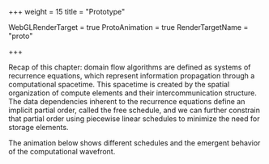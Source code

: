 +++
weight = 15
title = "Prototype"

WebGLRenderTarget = true
ProtoAnimation = true
RenderTargetName = "proto"

+++
<style>
#c {
    float: bottom;
    padding: 5px;
    width: 800px;
    height: 600px;
}
</style>

Recap of this chapter: domain flow algorithms are defined as systems of
recurrence equations, which represent information propagation through a
computational spacetime. This spacetime is created by the spatial organization
of compute elements and their intercommunication structure. The data
dependencies inherent to the recurrence equations define an implicit
partial order, called the free schedule, and we can further constrain
that partial order using piecewise linear schedules to minimize the
need for storage elements.

The animation below shows different schedules and the emergent behavior
of the computational wavefront.

<canvas id="c"></canvas>


